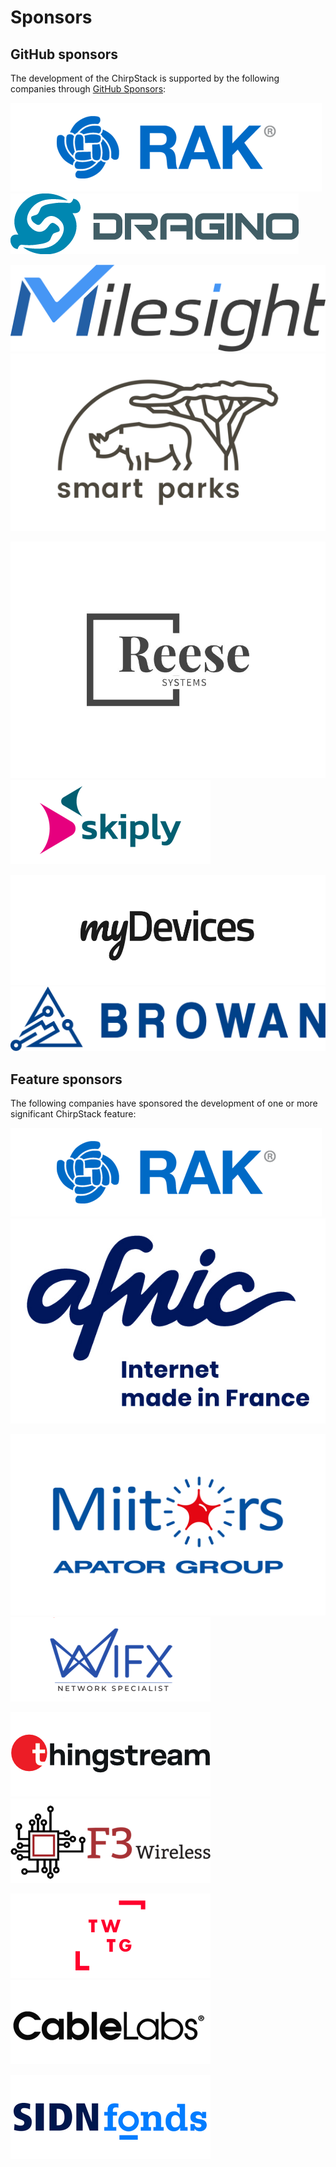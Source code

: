 # Sponsors

## GitHub sponsors

The development of the ChirpStack is supported by the following companies
through [GitHub Sponsors](https://github.com/sponsors/chirpstack):

<div class="sponsors">

[![RAK](./sponsors/rak.png)](https://www.rakwireless.com/en-us)
[![Dragino](./sponsors/dragino.png)](https://www.dragino.com)

[![Milesight](./sponsors/milesight.png)](https://www.milesight.com)
[![Smart Parks](./sponsors/smartparks.png)](http://www.smartparks.org)

[![Reese](./sponsors/reese.jpg)](https://reesesystems.com)
[![Skiply](./sponsors/skiply.png)](https://www.skiply.eu/en)

[![myDevices](./sponsors/my_devices.png)](https://www.mydevices.com)
[![Browan](./sponsors/browan.png)](https://browan.com)

</div>

## Feature sponsors

The following companies have sponsored the development of one or more
significant ChirpStack feature:

<div class="sponsors">

[![RAK](./sponsors/rak.png)](https://www.rakwireless.com/en-us)
[![Afnic](./sponsors/afnic.jpg)](https://www.afnic.fr/)

[![Miitors](./sponsors/miitors.png)](https://www.miitors.com/)
[![Wifx](./sponsors/wifx.png)](https://www.lorixone.io/)

[![Thingstream](./sponsors/thingstream.png)](https://thingstream.io/)
[![F3 Wireless](./sponsors/f3.png)](http://f3wireless.com/)

[![TWTG](./sponsors/twtg.png)](https://www.twtg.io/)
[![CableLabs](./sponsors/cablelabs.png)](https://www.cablelabs.com/)

[![SIDN Fonds](./sponsors/sidn_fonds.png)](https://www.sidnfonds.nl/)

</div>
